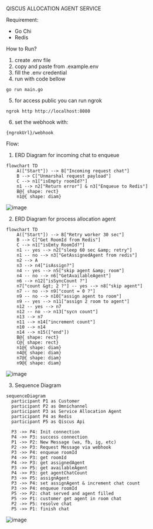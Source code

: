 QISCUS ALLOCATION AGENT SERVICE

Requirement: 
- Go Chi
- Redis

How to Run?
1. create .env file
2. copy and paste from .example.env
3. fill the .env credential
4.  run with code bellow

```
go run main.go
```

5. for access public you can run ngrok 
```
ngrok http http://localhost:8080
```
6. set the webhook with:
```
{ngrokUrl}/webhook
```

Flow:
1. ERD Diagram for incoming chat to enqueue
```
flowchart TD
    A(["Start"]) --> B["Incoming request chat"]
    B --> C["Unmarshal request payload"]
    C --> n1["isEmpty roomId?"]
    n1 --> n2["Return error"] & n3["Enqueue to Redis"]
    B@{ shape: rect}
    n1@{ shape: diam}
```  

![image](https://github.com/user-attachments/assets/d04de6d6-e261-4c97-bf66-3ba4fac5dd61)

2. ERD Diagram for process allocation agent
```
flowchart TD
    A(["Start"]) --> B["Retry worker 30 sec"]
    B --> C["Get RoomId from Redis"]
    C --> n1["isEmty RoomId?"]
    n1 -- yes --> n2["sleep 60 sec &amp; retry"]
    n1 -- no --> n3["GetAssignedAgent from redis"]
    n2 --> A
    n3 --> n4["isAssign?"]
    n4 -- yes --> n5["skip agent &amp; room"]
    n4 -- no --> n6["GetAvailableAgent"]
    n6 --> n12["isSyncCount ?"]
    n7["count &gt; 2 ?"] -- yes --> n8["skip agent"]
    n7 -- no --> n9["count = 0 ?"]
    n9 -- no --> n10["assign agent to room"]
    n9 -- yes --> n11["assign 2 room to agent"]
    n12 -- yes --> n7
    n12 -- no --> n13["sycn count"]
    n13 --> n7
    n11 --> n14["increment count"]
    n10 --> n14
    n14 --> n15(["end"])
    B@{ shape: rect}
    C@{ shape: rect}
    n1@{ shape: diam}
    n4@{ shape: diam}
    n7@{ shape: diam}
    n9@{ shape: diam}
```

![image](https://github.com/user-attachments/assets/827a2d14-f711-4393-839d-e670df5c80d1)
  
3. Sequence Diagram
```
sequenceDiagram
  participant P1 as Customer
  participant P2 as Omnichannel
  participant P3 as Service Allocation Agent
  participant P4 as Redis
  participant P5 as Qiscus Api

  P3 ->> P4: Init connection
  P4 ->> P3: success connection
  P1 ->> P2: New Message (wa, fb, ig, etc)
  P2 ->> P3: Request Message via webhook
  P3 ->> P4: enqueue roomId
  P4 ->> P3: get roomId
  P4 ->> P3: get assignedAgent
  P3 ->> P5: get availableAgent
  P4 ->> P3: get agentChatCount
  P3 ->> P5: assignAgent
  P3 ->> P4: set assignAgent & increment chat count
  P3 ->> P4: enqueue roomId
  P5 ->> P2: chat served and agent filled
  P5 ->> P1: customer get agent in room chat
  P2 ->> P5: resolve chat
  P5 ->> P1: finish chat
```

![image](https://github.com/user-attachments/assets/6079bc59-0d4c-481f-a329-b2cfd016994f)
